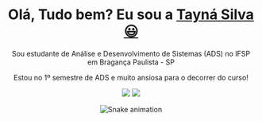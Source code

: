  
  <h1 align="center">
    Olá, Tudo bem? Eu sou a 
    <a href="https://www.linkedin.com/in/lucas-gabriel-nogueira-dos-santos">Tayná Silva 😃️</a>
  </h1>
  
  <p align="center">
    Sou estudante de Análise e Desenvolvimento de Sistemas (ADS) no IFSP em Bragança Paulista - SP
  </p>
  <p align="center">
    Estou no 1º semestre de ADS e muito ansiosa para o decorrer do curso!
  </p>

</div>

<div align="center">
  <a href="https://github.com/taayhz">

  </a>
</div>



<div align="center">
  
  <a href="https://www.linkedin.com/in/taynasteodorio" target="_blank"><img src="https://img.shields.io/badge/-LinkedIn-%230077B5?style=for-the-badge&logo=linkedin&logoColor=white" target="_blank"></a> 
  <a href="mailto:taynasteodorio.com"><img src="https://img.shields.io/badge/-Gmail-%23333?style=for-the-badge&logo=gmail&logoColor=white" target="_blank"></a>
</div>

<div align="center">

  ![Snake animation](https://github.com/danielbped/danielbped/blob/output/github-contribution-grid-snake.svg)
  
</div>
